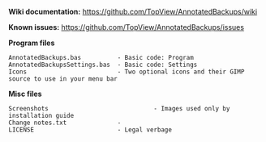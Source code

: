 **Wiki documentation:** https://github.com/TopView/AnnotatedBackups/wiki

**Known issues:**  https://github.com/TopView/AnnotatedBackups/issues

**Program files**

    AnnotatedBackups.bas          - Basic code: Program  
    AnnotatedBackupsSettings.bas  - Basic code: Settings  
    Icons                         - Two optional icons and their GIMP source to use in your menu bar
  
**Misc files**

    Screenshots						        - Images used only by installation guide   
    Change notes.txt              -   
    LICENSE                       - Legal verbage  
